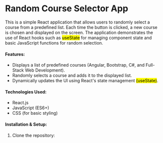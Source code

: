 <h1>Random Course Selector App</h1>
<p>This is a simple React application that allows users to randomly select a course from a predefined list. Each time the button is clicked, a new course is chosen and displayed on the screen. The application demonstrates the use of React hooks such as <mark>useState</mark> for managing component state and basic JavaScript functions for random selection.</p>

<h4>Features:</h4>
<ul>
  <li>Displays a list of predefined courses (Angular, Bootstrap, C#, and Full-Stack Web Development).</li>
  <li>Randomly selects a course and adds it to the displayed list.</li>
  <li>Dynamically updates the UI using React's state management <mark>(useState)</mark>.</li>
</ul>

<h4>Technologies Used:</h4>
<ul>
  <li>React.js</li>
  <li>JavaScript (ES6+)</li>
  <li>CSS (for basic styling)</li>
</ul>

<h4>Installation & Setup:</h4>
<ol>
  <li>Clone the repository:</li>
</ol>
